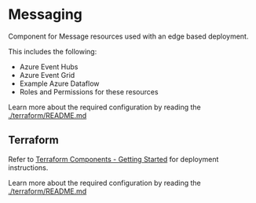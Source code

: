 # Messaging

Component for Message resources used with an edge based deployment.

This includes the following:

- Azure Event Hubs
- Azure Event Grid
- Example Azure Dataflow
- Roles and Permissions for these resources

Learn more about the required configuration by reading the [./terraform/README.md](./terraform/README.md)

## Terraform

Refer to [Terraform Components - Getting Started](../README.md#terraform-components---getting-started) for
deployment instructions.

Learn more about the required configuration by reading the [./terraform/README.md](./terraform/README.md)
